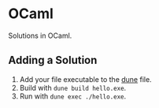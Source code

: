 # OCaml

Solutions in OCaml.

## Adding a Solution

1. Add your file executable to the [dune](./dune) file.
2. Build with `dune build hello.exe`.
3. Run with `dune exec ./hello.exe`.
